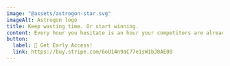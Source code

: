```yaml
---
image: "@assets/astrogon-star.svg"
imageAlt: Astrogon logo
title: Keep wasting time. Or start winning.
content: Every hour you hesitate is an hour your competitors are already shipping. Don’t get left behind. Launch your AI SaaS in hours, not months. 
button:
  label: 🚀 Get Early Access!
  link: https://buy.stripe.com/6oU14n9aC77e1sW1bJ8AE00
---
```

